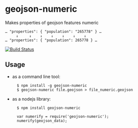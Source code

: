 geojson-numeric
===============

Makes properties of geojson features numeric

    … "properties": { "population": "265778" } …
         ↓     ↓    ↓    ↓    ↓    ↓    ↓    
    … "properties": { "population": 265778 } …

[![Build Status](https://secure.travis-ci.org/tyrasd/geojson-numeric.png)](https://travis-ci.org/tyrasd/togpx)

Usage
-----

* as a command line tool:
  
        $ npm install -g geojson-numeric
        $ geojson-numeric file.geojson > file_numeric.geojson
  
* as a nodejs library:
  
        $ npm install geojson-numeric
  
        var numerify = require('geojson-numeric');
        numerify(geojson_data);
  
